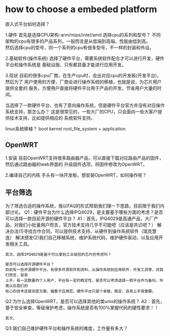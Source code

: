 # how to choose a embeded platform  

嵌入式平台如何选择？

1.硬件
首先是选择CPU架构-arm/mips/intel/amd
选择cpu的系列和型号？
不同架构的cpu有很多的产品系列，一般而言是从低端到高端，性能由低到高。  
然后选择cpu的型号，同一个系列的cpu有很多型号，不一样的封装和外设。

2.基础软件(操作系统)
选择了硬件平台，需要系统软件配合才可以进行开发，硬件平台和操作系统是
基础设施，只有都具备才能进行应用开发。

3.现状
目前的很多cpu厂商，在生产cpu时，会出对应cpu的开发板(开发平台)，然后为了
用户使用的方便，厂商会进行操作系统的移植，也就是说，为芯片用户提供全套的
服务，方便用户直接将硬件平台用于产品的开发，节省用户大量的时间。

当选择了一款硬件平台，也有了意向操作系统，但是硬件平台官方并没有对应操作
系统支持，那怎么办？
这是很常见的，一些大厂的CPU，只会面向一些大客户提供技术支持，比如提供相应的
系统软件支持。

linux系统移植？
boot
kernel
root_file_system
+
application



## OpenWRT
1.安装
目前OpenWRT支持很多路由器产品，可以直接下载对应路由产品的固件，然后通过路由器的web界面的
升级固件选项，将固件修改为OpenWRT。


2.编译自己的内核
手头有一块开发板，想安装OpenWRT，如何操作呢？


## 平台筛选
为了筛选合适的操作系统，我以FAQ的形式帮助我们理一下思路，目前限于我们内部讨论。
Q1：硬件平台为什么选择IPQ4029，是主要基于哪些方面的考虑？是否可以选择一款目前开源的硬件平台？
A1：首先，IPQ4029是高通产品，大厂产品，对我们小批量用户而言，官方技术支持几乎不可能吧（应该是共识吧？）
	解决办法(1)寻找合作合同，可以提供技术支持，从硬件到操作系统软件（瑞克慧连）
	解决颁发(2)我们自己移植系统，维护系统代码，维护硬件驱动，以及应用开发相关工具。

	其次，选择IPQ4029是基于可以拿到工业级别的芯片的考虑吗？

	是否可以选择开源硬件平台？
	目前有一些开源硬件平台，有很多开源软件和资料，从操作系统到应用软件，开发工具等，对我们而言，容易
	上手，有一定数量的个人用户，平台有一定的稳定性，是否可以考虑选择一款平台作为备份。毕竟以后我们的
	核心的技术还是加密方案，偏重于应用层，硬件平台只是个承载，稳定，容易上手很重要。



Q2:为什么选择OpenWRT，是否可以选择其他的类unix的操作系统？
A2：首先，基于安全审查，等级保护考虑，操作系统是否有100%掌握代码的硬性要求！！

	其次，
	



Q3:我们自己维护硬件平台和操作系统的难度，工作量有多大？

